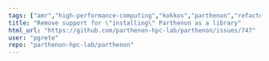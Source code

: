 ```yaml
---
tags: ["amr","high-performance-computing","kokkos","parthenon","refactor"]
title: "Remove support for \"installing\" Parthenon as a library"
html_url: "https://github.com/parthenon-hpc-lab/parthenon/issues/747"
user: "pgrete"
repo: "parthenon-hpc-lab/parthenon"
---
```


